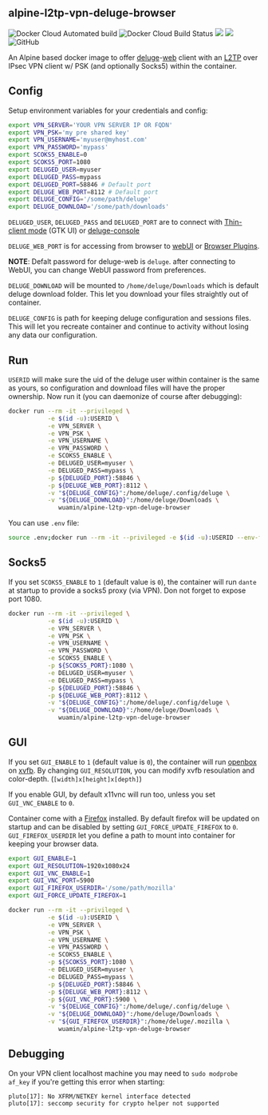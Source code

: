 alpine-l2tp-vpn-deluge-browser
---
![Docker Cloud Automated build](https://img.shields.io/docker/cloud/automated/wuamin/alpine-l2tp-vpn-deluge-browser)
![Docker Cloud Build Status](https://img.shields.io/docker/cloud/build/wuamin/alpine-l2tp-vpn-deluge-browser)
[![](https://images.microbadger.com/badges/image/wuamin/alpine-l2tp-vpn-deluge-browser.svg)](https://microbadger.com/images/wuamin/alpine-l2tp-vpn-deluge-browser "Get your own image badge on microbadger.com")
[![](https://images.microbadger.com/badges/version/wuamin/alpine-l2tp-vpn-deluge-browser.svg)](https://microbadger.com/images/wuamin/alpine-l2tp-vpn-deluge-browser "Get your own version badge on microbadger.com")
![GitHub](https://img.shields.io/github/license/wuamin/alpine-l2tp-vpn-deluge-browser)


An Alpine based docker image to offer [deluge](https://deluge-torrent.org/)-[web](https://dev.deluge-torrent.org/wiki/UserGuide/ThinClient#WebUI) client with an [L2TP](https://github.com/xelerance/xl2tpd) over IPsec VPN client w/ PSK (and optionally Socks5) within the container.

## Config

Setup environment variables for your credentials and config:

```bash
export VPN_SERVER='YOUR VPN SERVER IP OR FQDN'
export VPN_PSK='my pre shared key'
export VPN_USERNAME='myuser@myhost.com'
export VPN_PASSWORD='mypass'
export SCOKS5_ENABLE=0
export SCOKS5_PORT=1080
export DELUGED_USER=myuser
export DELUGED_PASS=mypass
export DELUGED_PORT=58846 # Default port
export DELUGE_WEB_PORT=8112 # Default port
export DELUGE_CONFIG='/some/path/deluge'
export DELUGE_DOWNLOAD='/some/path/downloads'
```
`DELUGED_USER`, `DELUGED_PASS` and `DELUGED_PORT` are to connect with [Thin-client mode](https://dev.deluge-torrent.org/wiki/UserGuide/ThinClient#GTKUI) (GTK UI) or [deluge-console](https://dev.deluge-torrent.org/wiki/UserGuide/ThinClient#Console)

`DELUGE_WEB_PORT` is for accessing from browser to [webUI](https://dev.deluge-torrent.org/wiki/UserGuide/ThinClient#WebUI) or [Browser Plugins](https://dev.deluge-torrent.org/wiki/Plugins#BrowserPlugins).

**NOTE**: Defalt password for deluge-web is `deluge`. after connecting to WebUI, you can change WebUI password from preferences.

`DELUGE_DOWNLOAD` will be mounted to `/home/deluge/Downloads` which is default deluge download folder. This let you download your files straightly out of container.

`DELUGE_CONFIG` is path for keeping deluge configuration and sessions files. This will let you recreate container and continue to activity without losing any data our configuration.


## Run
`USERID` will make sure the uid of the deluge user within container is the same as yours, so configuration and download files will have the proper ownership.
Now run it (you can daemonize of course after debugging):
```bash
docker run --rm -it --privileged \
           -e $(id -u):USERID \
           -e VPN_SERVER \
           -e VPN_PSK \
           -e VPN_USERNAME \
           -e VPN_PASSWORD \
           -e SCOKS5_ENABLE \
           -e DELUGED_USER=myuser \
           -e DELUGED_PASS=mypass \
           -p ${DELUGED_PORT}:58846 \
           -p ${DELUGE_WEB_PORT}:8112 \
           -v "${DELUGE_CONFIG}":/home/deluge/.config/deluge \
           -v "${DELUGE_DOWNLOAD}":/home/deluge/Downloads \
              wuamin/alpine-l2tp-vpn-deluge-browser
```
You can use `.env` file:
```bash
source .env;docker run --rm -it --privileged -e $(id -u):USERID --env-file .env -p ${DELUGED_PORT}:58846 -p ${DELUGE_WEB_PORT}:8112 -p ${SCOKS5_PORT}:1080 -p ${GUI_VNC_PORT}:5900 -v "${DELUGE_CONFIG}":/home/deluge/.config/deluge -v "${DELUGE_DOWNLOAD}":/home/deluge/Downloads wuamin/alpine-l2tp-vpn-deluge-browser
```

## Socks5
If you set `SCOKS5_ENABLE` to `1` (default value is `0`), the container will run `dante` at startup to provide a socks5 proxy (via VPN). Don not forget to expose port 1080.
```bash
docker run --rm -it --privileged \
           -e $(id -u):USERID \
           -e VPN_SERVER \
           -e VPN_PSK \
           -e VPN_USERNAME \
           -e VPN_PASSWORD \
           -e SCOKS5_ENABLE \
           -p ${SCOKS5_PORT}:1080 \
           -e DELUGED_USER=myuser \
           -e DELUGED_PASS=mypass \
           -p ${DELUGED_PORT}:58846 \
           -p ${DELUGE_WEB_PORT}:8112 \
           -v "${DELUGE_CONFIG}":/home/deluge/.config/deluge \
           -v "${DELUGE_DOWNLOAD}":/home/deluge/Downloads \
              wuamin/alpine-l2tp-vpn-deluge-browser
```

## GUI
If you set `GUI_ENABLE` to `1` (default value is `0`), the container will run [openbox](http://openbox.org/wiki/Main_Page) on [xvfb](https://linux.die.net/man/1/xvfb). 
By changing `GUI_RESOLUTION`, you can modify xvfb resoulation and color-depth. (`[width]x[height]x[depth]`)

If you enable GUI, by default x11vnc will run too, unless you set `GUI_VNC_ENABLE` to `0`.

Container come with a [Firefox](https://www.mozilla.org/en-US/firefox) installed. 
By default firefox will be updated on startup and can be disabled by setting `GUI_FORCE_UPDATE_FIREFOX` to `0`. 
`GUI_FIREFOX_USERDIR` let you define a path to mount into container for keeping your browser data.


```bash
export GUI_ENABLE=1
export GUI_RESOLUTION=1920x1080x24
export GUI_VNC_ENABLE=1
export GUI_VNC_PORT=5900
export GUI_FIREFOX_USERDIR='/some/path/mozilla'
export GUI_FORCE_UPDATE_FIREFOX=1

docker run --rm -it --privileged \
           -e $(id -u):USERID \
           -e VPN_SERVER \
           -e VPN_PSK \
           -e VPN_USERNAME \
           -e VPN_PASSWORD \
           -e SCOKS5_ENABLE \
           -p ${SCOKS5_PORT}:1080 \
           -e DELUGED_USER=myuser \
           -e DELUGED_PASS=mypass \
           -p ${DELUGED_PORT}:58846 \
           -p ${DELUGE_WEB_PORT}:8112 \
           -p ${GUI_VNC_PORT}:5900 \
           -v "${DELUGE_CONFIG}":/home/deluge/.config/deluge \
           -v "${DELUGE_DOWNLOAD}":/home/deluge/Downloads \
           -v "${GUI_FIREFOX_USERDIR}":/home/deluge/.mozilla \
              wuamin/alpine-l2tp-vpn-deluge-browser
```


## Debugging
On your VPN client localhost machine you may need to `sudo modprobe af_key`
if you're getting this error when starting:
```
pluto[17]: No XFRM/NETKEY kernel interface detected
pluto[17]: seccomp security for crypto helper not supported
```

